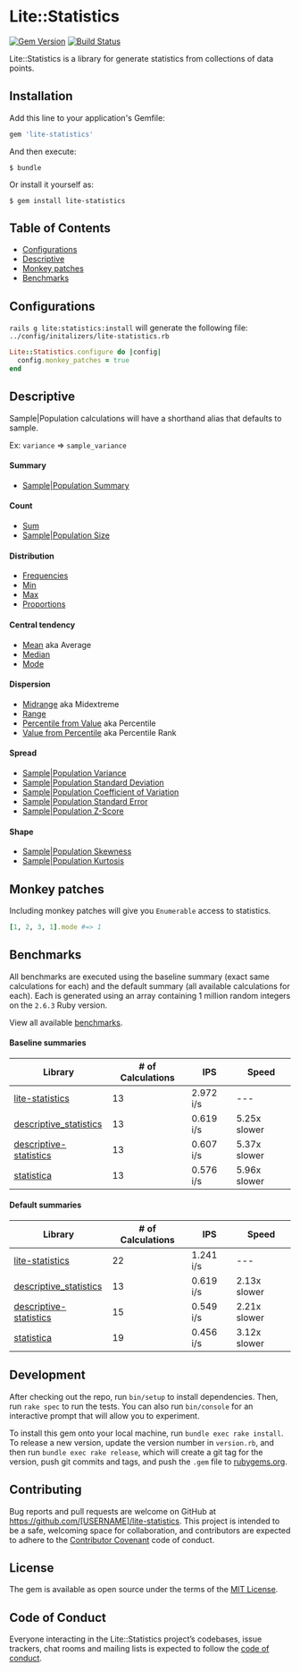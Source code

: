 # Lite::Statistics

[![Gem Version](https://badge.fury.io/rb/lite-statistics.svg)](http://badge.fury.io/rb/lite-statistics)
[![Build Status](https://travis-ci.org/drexed/lite-statistics.svg?branch=master)](https://travis-ci.org/drexed/lite-statistics)

Lite::Statistics is a library for generate statistics from collections of data points.

## Installation

Add this line to your application's Gemfile:

```ruby
gem 'lite-statistics'
```

And then execute:

    $ bundle

Or install it yourself as:

    $ gem install lite-statistics

## Table of Contents

* [Configurations](#configurations)
* [Descriptive](#descriptive)
* [Monkey patches](#monkey-patches)
* [Benchmarks](#benchmarks)

## Configurations

`rails g lite:statistics:install` will generate the following file:
`../config/initalizers/lite-statistics.rb`

```ruby
Lite::Statistics.configure do |config|
  config.monkey_patches = true
end
```

## Descriptive

Sample|Population calculations will have a shorthand alias that defaults to sample.

Ex: `variance` => `sample_variance`

#### Summary

* [Sample|Population Summary](https://github.com/drexed/lite-statistics/blob/master/docs/descriptive/SUMMARY.md)

#### Count

* [Sum](https://github.com/drexed/lite-statistics/blob/master/docs/descriptive/SUM.md)
* [Sample|Population Size](https://github.com/drexed/lite-statistics/blob/master/docs/descriptive/SIZE.md)

#### Distribution

* [Frequencies](https://github.com/drexed/lite-statistics/blob/master/docs/descriptive/FREQUENCIES.md)
* [Min](https://github.com/drexed/lite-statistics/blob/master/docs/descriptive/MIN.md)
* [Max](https://github.com/drexed/lite-statistics/blob/master/docs/descriptive/MAX.md)
* [Proportions](https://github.com/drexed/lite-statistics/blob/master/docs/descriptive/PROPORTIONS.md)

#### Central tendency

* [Mean](https://github.com/drexed/lite-statistics/blob/master/docs/descriptive/MEAN.md) aka Average
* [Median](https://github.com/drexed/lite-statistics/blob/master/docs/descriptive/MEDIAN.md)
* [Mode](https://github.com/drexed/lite-statistics/blob/master/docs/descriptive/MODE.md)

#### Dispersion

* [Midrange](https://github.com/drexed/lite-statistics/blob/master/docs/descriptive/MIDRANGE.md) aka Midextreme
* [Range](https://github.com/drexed/lite-statistics/blob/master/docs/descriptive/RANGE.md)
* [Percentile from Value](https://github.com/drexed/lite-statistics/blob/master/docs/descriptive/PERCENTILE_FROM_VALUE.md) aka Percentile
* [Value from Percentile](https://github.com/drexed/lite-statistics/blob/master/docs/descriptive/VALUE_FROM_PERCENTILE.md) aka Percentile Rank

#### Spread

* [Sample|Population Variance](https://github.com/drexed/lite-statistics/blob/master/docs/descriptive/VARIANCE.md)
* [Sample|Population Standard Deviation](https://github.com/drexed/lite-statistics/blob/master/docs/descriptive/STANDARD_DEVIATION.md)
* [Sample|Population Coefficient of Variation](https://github.com/drexed/lite-statistics/blob/master/docs/descriptive/COEFFICIENT_OF_VARIATION.md)
* [Sample|Population Standard Error](https://github.com/drexed/lite-statistics/blob/master/docs/descriptive/STANDARD_ERROR.md)
* [Sample|Population Z-Score](https://github.com/drexed/lite-statistics/blob/master/docs/descriptive/ZSCORE.md)

#### Shape

* [Sample|Population Skewness](https://github.com/drexed/lite-statistics/blob/master/docs/descriptive/SKEWNESS.md)
* [Sample|Population Kurtosis](https://github.com/drexed/lite-statistics/blob/master/docs/descriptive/KURTOSIS.md)

## Monkey patches

Including monkey patches will give you `Enumerable` access to statistics.

```ruby
[1, 2, 3, 1].mode #=> 1
```

## Benchmarks

All benchmarks are executed using the baseline summary (exact same calculations for each)
and the default summary (all available calculations for each). Each is generated
using an array containing 1 million random integers on the `2.6.3` Ruby version.

View all available [benchmarks](https://github.com/drexed/lite-statistics/tree/master/benchmarks).

#### Baseline summaries

Library | # of Calculations | IPS | Speed
--- | --- | --- | ---
[lite-statistics](https://github.com/drexed/lite-statistics) | 13 | 2.972 i/s | ---
[descriptive_statistics](https://github.com/thirtysixthspan/descriptive_statistics) | 13 | 0.619 i/s | 5.25x  slower
[descriptive-statistics](https://github.com/jtescher/descriptive-statistics) | 13 | 0.607 i/s | 5.37x  slower
[statistica](https://github.com/tab300/Statistica) | 13 | 0.576 i/s | 5.96x  slower

#### Default summaries

Library | # of Calculations | IPS | Speed
--- | --- | --- | ---
[lite-statistics](https://github.com/drexed/lite-statistics) | 22 | 1.241 i/s | ---
[descriptive_statistics](https://github.com/thirtysixthspan/descriptive_statistics) | 13 | 0.619 i/s | 2.13x  slower
[descriptive-statistics](https://github.com/jtescher/descriptive-statistics) | 15 | 0.549 i/s | 2.21x  slower
[statistica](https://github.com/tab300/Statistica) | 19 | 0.456 i/s | 3.12x  slower

## Development

After checking out the repo, run `bin/setup` to install dependencies. Then, run `rake spec` to run the tests. You can also run `bin/console` for an interactive prompt that will allow you to experiment.

To install this gem onto your local machine, run `bundle exec rake install`. To release a new version, update the version number in `version.rb`, and then run `bundle exec rake release`, which will create a git tag for the version, push git commits and tags, and push the `.gem` file to [rubygems.org](https://rubygems.org).

## Contributing

Bug reports and pull requests are welcome on GitHub at https://github.com/[USERNAME]/lite-statistics. This project is intended to be a safe, welcoming space for collaboration, and contributors are expected to adhere to the [Contributor Covenant](http://contributor-covenant.org) code of conduct.

## License

The gem is available as open source under the terms of the [MIT License](https://opensource.org/licenses/MIT).

## Code of Conduct

Everyone interacting in the Lite::Statistics project’s codebases, issue trackers, chat rooms and mailing lists is expected to follow the [code of conduct](https://github.com/[USERNAME]/lite-statistics/blob/master/CODE_OF_CONDUCT.md).
